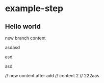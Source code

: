 # example-step

## Hello world

new branch content

asdasd

asd

asd

// new content after add
// content 2
// 222aas
